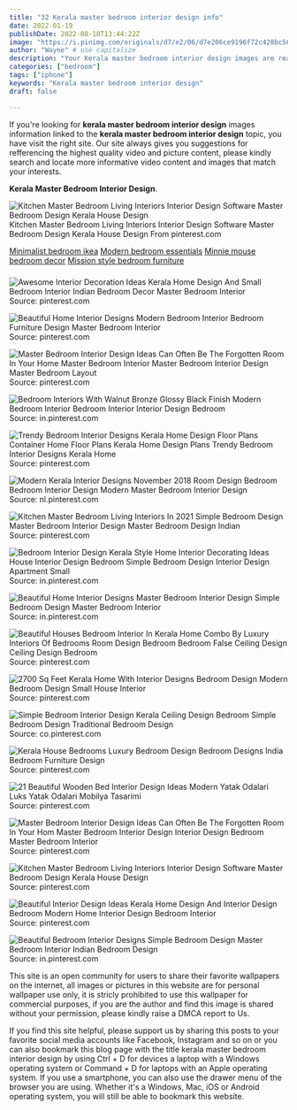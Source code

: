 ```yaml
---
title: "32 Kerala master bedroom interior design info"
date: 2022-01-19
publishDate: 2022-08-10T13:44:22Z
image: "https://i.pinimg.com/originals/d7/e2/06/d7e206ce9196f72c428bc56f167eb8a2.jpg"
author: "Wayne" # use capitalize
description: "Your Kerala master bedroom interior design images are ready in this website. Kerala master bedroom interior design are a topic that is being searched for and liked by netizens today. You can Download the Kerala master bedroom interior design files here. Find and Download all royalty-free photos."
categories: ["bedroom"]
tags: ["iphone"]
keywords: "Kerala master bedroom interior design"
draft: false

---
```


If you're looking for **kerala master bedroom interior design** images information linked to the **kerala master bedroom interior design** topic, you have visit the right  site.  Our site always  gives you  suggestions  for refferencing  the highest  quality video and picture  content, please kindly search and locate more informative video content and images  that match your interests.

**Kerala Master Bedroom Interior Design**. 

![Kitchen Master Bedroom Living Interiors Interior Design Software Master Bedroom Design Kerala House Design](https://i.pinimg.com/originals/da/6f/3d/da6f3d85c7224372ba4ae3989d115207.jpg "Kitchen Master Bedroom Living Interiors Interior Design Software Master Bedroom Design Kerala House Design")
Kitchen Master Bedroom Living Interiors Interior Design Software Master Bedroom Design Kerala House Design From pinterest.com

[Minimalist bedroom ikea](/minimalist-bedroom-ikea/)
[Modern bedroom essentials](/modern-bedroom-essentials/)
[Minnie mouse bedroom decor](/minnie-mouse-bedroom-decor/)
[Mission style bedroom furniture](/mission-style-bedroom-furniture/)



### 

 


![Awesome Interior Decoration Ideas Kerala Home Design And Small Bedroom Interior Indian Bedroom Decor Master Bedroom Interior](https://i.pinimg.com/originals/b2/ca/72/b2ca7265640da3431f4c6e5ee44aa162.jpg "Awesome Interior Decoration Ideas Kerala Home Design And Small Bedroom Interior Indian Bedroom Decor Master Bedroom Interior")
Source: pinterest.com

 

![Beautiful Home Interior Designs Modern Bedroom Interior Bedroom Furniture Design Master Bedroom Interior](https://i.pinimg.com/originals/cb/54/70/cb54700cbe30e3b6d2f0d501e4912054.jpg "Beautiful Home Interior Designs Modern Bedroom Interior Bedroom Furniture Design Master Bedroom Interior")
Source: pinterest.com

 

![Master Bedroom Interior Design Ideas Can Often Be The Forgotten Room In Your Home Master Bedroom Interior Master Bedroom Interior Design Master Bedroom Layout](https://i.pinimg.com/originals/8c/1b/be/8c1bbe5aa997d31a1c4b0c547cfae987.jpg "Master Bedroom Interior Design Ideas Can Often Be The Forgotten Room In Your Home Master Bedroom Interior Master Bedroom Interior Design Master Bedroom Layout")
Source: pinterest.com

 

![Bedroom Interiors With Walnut Bronze Glossy Black Finish Modern Bedroom Interior Bedroom Interior Interior Design Bedroom](https://i.pinimg.com/originals/6d/a5/6f/6da56f2965659eba8f6fdd9f53d59683.jpg "Bedroom Interiors With Walnut Bronze Glossy Black Finish Modern Bedroom Interior Bedroom Interior Interior Design Bedroom")
Source: in.pinterest.com

 

![Trendy Bedroom Interior Designs Kerala Home Design Floor Plans Container Home Floor Plans Kerala Home Design Plans Trendy Bedroom Interior Designs Kerala Home](https://i.pinimg.com/originals/af/c6/55/afc6553d4f0b7c40298f09c7e231e2ac.jpg "Trendy Bedroom Interior Designs Kerala Home Design Floor Plans Container Home Floor Plans Kerala Home Design Plans Trendy Bedroom Interior Designs Kerala Home")
Source: pinterest.com

 

![Modern Kerala Interior Designs November 2018 Room Design Bedroom Bedroom Interior Design Modern Master Bedroom Interior Design](https://i.pinimg.com/564x/e5/6c/e5/e56ce56819c8a3bdffaa4a1064175c40.jpg "Modern Kerala Interior Designs November 2018 Room Design Bedroom Bedroom Interior Design Modern Master Bedroom Interior Design")
Source: nl.pinterest.com

 

![Kitchen Master Bedroom Living Interiors In 2021 Simple Bedroom Design Master Bedroom Interior Design Master Bedroom Design Indian](https://i.pinimg.com/originals/8f/b6/1c/8fb61c473aaa5cd0af28548cabf8597a.jpg "Kitchen Master Bedroom Living Interiors In 2021 Simple Bedroom Design Master Bedroom Interior Design Master Bedroom Design Indian")
Source: pinterest.com

 

![Bedroom Interior Design Kerala Style Home Interior Decorating Ideas House Interior Design Bedroom Simple Bedroom Design Interior Design Apartment Small](https://i.pinimg.com/originals/a6/a1/b3/a6a1b34f4c4bf22aa1d0aabc5cbaab44.jpg "Bedroom Interior Design Kerala Style Home Interior Decorating Ideas House Interior Design Bedroom Simple Bedroom Design Interior Design Apartment Small")
Source: in.pinterest.com

 

![Beautiful Home Interior Designs Master Bedroom Interior Design Simple Bedroom Design Master Bedroom Interior](https://i.pinimg.com/originals/fe/ce/52/fece5293cef4572b965d41eda2de8a32.jpg "Beautiful Home Interior Designs Master Bedroom Interior Design Simple Bedroom Design Master Bedroom Interior")
Source: in.pinterest.com

 

![Beautiful Houses Bedroom Interior In Kerala Home Combo By Luxury Interiors Of Bedrooms Room Design Bedroom Bedroom False Ceiling Design Ceiling Design Bedroom](https://i.pinimg.com/originals/f0/8c/1b/f08c1b77b08ddad042b235cbd8f378ba.jpg "Beautiful Houses Bedroom Interior In Kerala Home Combo By Luxury Interiors Of Bedrooms Room Design Bedroom Bedroom False Ceiling Design Ceiling Design Bedroom")
Source: pinterest.com

 

![2700 Sq Feet Kerala Home With Interior Designs Bedroom Design Modern Bedroom Design Small House Interior](https://i.pinimg.com/originals/0e/25/c1/0e25c16d83a533fd56bf1e78e3813c4b.jpg "2700 Sq Feet Kerala Home With Interior Designs Bedroom Design Modern Bedroom Design Small House Interior")
Source: pinterest.com

 

![Simple Bedroom Interior Design Kerala Ceiling Design Bedroom Simple Bedroom Design Traditional Bedroom Design](https://i.pinimg.com/originals/68/48/c5/6848c5159519e1e088f9e28df8e4175c.jpg "Simple Bedroom Interior Design Kerala Ceiling Design Bedroom Simple Bedroom Design Traditional Bedroom Design")
Source: co.pinterest.com

 

![Kerala House Bedrooms Luxury Bedroom Design Bedroom Designs India Bedroom Furniture Design](https://i.pinimg.com/originals/04/88/68/048868431c09959a17b2acfdbdac7c78.jpg "Kerala House Bedrooms Luxury Bedroom Design Bedroom Designs India Bedroom Furniture Design")
Source: pinterest.com

 

![21 Beautiful Wooden Bed Interior Design Ideas Modern Yatak Odalari Luks Yatak Odalari Mobilya Tasarimi](https://i.pinimg.com/originals/3f/68/f6/3f68f648e01a22f131b55caafa60c5fe.jpg "21 Beautiful Wooden Bed Interior Design Ideas Modern Yatak Odalari Luks Yatak Odalari Mobilya Tasarimi")
Source: pinterest.com

 

![Master Bedroom Interior Design Ideas Can Often Be The Forgotten Room In Your Hom Master Bedroom Interior Design Interior Design Bedroom Master Bedroom Interior](https://i.pinimg.com/originals/c9/48/58/c948581fef34248b6eef3f9ff3e7e277.jpg "Master Bedroom Interior Design Ideas Can Often Be The Forgotten Room In Your Hom Master Bedroom Interior Design Interior Design Bedroom Master Bedroom Interior")
Source: pinterest.com

 

![Kitchen Master Bedroom Living Interiors Interior Design Software Master Bedroom Design Kerala House Design](https://i.pinimg.com/originals/da/6f/3d/da6f3d85c7224372ba4ae3989d115207.jpg "Kitchen Master Bedroom Living Interiors Interior Design Software Master Bedroom Design Kerala House Design")
Source: pinterest.com

 

![Beautiful Interior Design Ideas Kerala Home Design And Interior Design Bedroom Modern Home Interior Design Bedroom Interior](https://i.pinimg.com/736x/7c/12/9a/7c129ad607d6323323f4df15f14ecad9.jpg "Beautiful Interior Design Ideas Kerala Home Design And Interior Design Bedroom Modern Home Interior Design Bedroom Interior")
Source: pinterest.com

 

![Beautiful Bedroom Interior Designs Simple Bedroom Design Master Bedroom Interior Indian Bedroom Design](https://i.pinimg.com/originals/d7/e2/06/d7e206ce9196f72c428bc56f167eb8a2.jpg "Beautiful Bedroom Interior Designs Simple Bedroom Design Master Bedroom Interior Indian Bedroom Design")
Source: in.pinterest.com

 

This site is an open community for users to share their favorite wallpapers on the internet, all images or pictures in this website are for personal wallpaper use only, it is stricly prohibited to use this wallpaper for commercial purposes, if you are the author and find this image is shared without your permission, please kindly raise a DMCA report to Us.

If you find this site helpful, please support us by sharing this posts to your favorite social media accounts like Facebook, Instagram and so on or you can also bookmark this blog page with the title kerala master bedroom interior design by using Ctrl + D for devices a laptop with a Windows operating system or Command + D for laptops with an Apple operating system. If you use a smartphone, you can also use the drawer menu of the browser you are using. Whether it's a Windows, Mac, iOS or Android operating system, you will still be able to bookmark this website.
